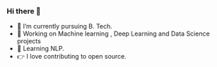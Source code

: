 ### Hi there 👋



- 🔭 I’m currently pursuing B. Tech. 
- 🌱 Working on Machine learning , Deep Learning and Data Science projects
- 🤔 Learning NLP. 
- 👉 I love contributing to open source.






